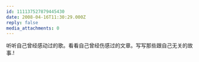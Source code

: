 ```yaml
---
id: 111137527879445430
date: 2008-04-16T11:30:29.000Z
reply: false
media_attachments: 0
---
```


听听自己曾经感动过的歌。看看自己曾经伤感过的文章。写写那些跟自己无关的故事.!

